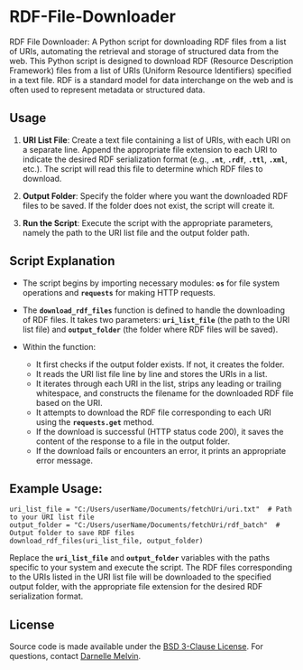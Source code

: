 # RDF-File-Downloader
RDF File Downloader: A Python script for downloading RDF files from a list of URIs, automating the retrieval and storage of structured data from the web.
This Python script is designed to download RDF (Resource Description Framework) files from a list of URIs (Uniform Resource Identifiers) specified in a text file. RDF is a standard model for data interchange on the web and is often used to represent metadata or structured data.

## Usage
1. **URI List File**: Create a text file containing a list of URIs, with each URI on a separate line. Append the appropriate file extension to each URI to indicate the desired RDF serialization format (e.g., **`.nt`**, **`.rdf`**, **`.ttl`**, **`.xml`**, etc.). The script will read this file to determine which RDF files to download.

2. **Output Folder**: Specify the folder where you want the downloaded RDF files to be saved. If the folder does not exist, the script will create it.

3. **Run the Script**: Execute the script with the appropriate parameters, namely the path to the URI list file and the output folder path.

## Script Explanation
- The script begins by importing necessary modules: **`os`** for file system operations and **`requests`** for making HTTP requests.

- The **`download_rdf_files`** function is defined to handle the downloading of RDF files. It takes two parameters: **`uri_list_file`** (the path to the URI list file) and **`output_folder`** (the folder where RDF files will be saved).

- Within the function:

  - It first checks if the output folder exists. If not, it creates the folder. </br>
  - It reads the URI list file line by line and stores the URIs in a list. </br>
  - It iterates through each URI in the list, strips any leading or trailing whitespace, and constructs the filename for the downloaded RDF file based on the URI. </br>
  - It attempts to download the RDF file corresponding to each URI using the **`requests.get`** method. </br>
  - If the download is successful (HTTP status code 200), it saves the content of the response to a file in the output folder. </br>
  - If the download fails or encounters an error, it prints an appropriate error message.

## Example Usage:
~~~~
uri_list_file = "C:/Users/userName/Documents/fetchUri/uri.txt"  # Path to your URI list file
output_folder = "C:/Users/userName/Documents/fetchUri/rdf_batch"  # Output folder to save RDF files
download_rdf_files(uri_list_file, output_folder)
~~~~
Replace the **`uri_list_file`** and **`output_folder`** variables with the paths specific to your system and execute the script. The RDF files corresponding to the URIs listed in the URI list file will be downloaded to the specified output folder, with the appropriate file extension for the desired RDF serialization format. </br>

## License
Source code is made available under the [BSD 3-Clause License](LICENSE). For questions, contact [Darnelle Melvin](https://github.com/darnelleMelvin). 
